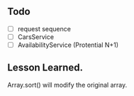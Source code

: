 ## Todo

-[ ] request sequence
-[ ] CarsService
-[ ] AvailabilityService (Protential N+1)

## Lesson Learned.

Array.sort() will modify the original array.

